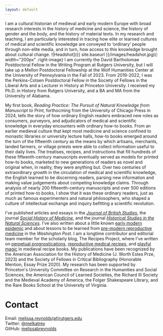 ```yaml
---
layout: default
---
```


I am
a cultural historian of medieval and early modern Europe with broad research interests in the
history of medicine and science, the history of gender and the body, and the history of
material texts. In my research and teaching, I am particularly interested in
tracing how elite or learned cultures of medical and scientific knowledge are conveyed
to ‘ordinary’ people through non-elite media, and in turn, how access to this knowledge
brought about cultural change. ![Headshot]({{ site.baseurl }}/images/headshot.jpg){: width="200px" .right-image} I am currently the David Bartholomae Postdoctoral Fellow in the Writing Program at Rutgers University, but I will take up a Mellon Postdoctoral Fellowship at the Wolf Humanities Center at the University of Pennsylvania in the Fall of 2023. From 2019-2022, I was the Perkins-Cotsen Postdoctoral Fellow in the Society of Fellows in
the Liberal Arts and a Lecturer in History at Princeton University. I received my Ph.D.
in History from Rutgers University, and a BA and MA from the University of Alabama. 

My first book, _Reading Practice: The Pursuit of Natural Knowledge from Manuscript to Print_, forthocming from the University of Chicago Press in 2024, tells the story of how ordinary English readers embraced new roles as consumers, purveyors, and adjudicators of medical and scientific knowledge in everyday encounters with ordinary how-to books. From an earlier medieval culture that kept most medicine and science confined to monastic libraries or university lecture halls, how-to books emerged around the turn of the fifteenth century as the means by which artisans, merchants, landed farmers, or village priests were able to collect information useful to their daily lives. The treatises, recipes, and instructions that fill hundreds of these fifteenth-century manuscripts eventually served as models for printed how-to books, marketed to new generations of readers as novel and original when, in reality, they were anything but. Over two centuries of extraordinary growth in the circulation of medical and scientific knowledge, the English learned to be discerning readers, parsing new information and making value judgements about competing knowledge claims. Through analysis of nearly 200 fifteenth-century manuscripts and over 500 editions of printed how-to books, I show that it was these ordinary readers, just as much as famous experimenters and natural philosophers, who shaped a culture of intellectual exchange and inquiry befitting a scientific revolution.


I've published articles and essays in the [_Journal of British Studies_](https://www.cambridge.org/core/journals/journal-of-british-studies/article/here-is-a-good-boke-to-lerne-practical-books-the-coming-of-the-press-and-the-search-for-knowledge-ca-14001560/8217EBC4F6CE53F1084709587B7C2E12/share/a024150fe1501e59df5b45628147fdd3df550196), the journal [_Social History of Medicine_](https://academic.oup.com/shm/advance-article/doi/10.1093/shm/hkaa099/6414565?guestAccessKey=db1ad51c-c6a4-4a92-8fbd-1cbc811da01d), and the journal [_Historical Studies in the Natural Sciences_](/HSNS5204_03_Reynolds.pdf). I've also written
about a little known [early modern epidemic](https://www.washingtonpost.com/outlook/2020/03/18/communication-failures-pandemic-can-be-catastrophic/)
and about lessons to be learned from [pre-modern reproductive medicine](https://www.washingtonpost.com/outlook/2019/05/09/key-lowering-americas-high-rates-maternal-mortality/) in the _Washington Post_. I am a longtime contributor and editorial team member for the scholarly blog, The Recipes Project,
where I've written on [perpetual prognostications,](https://recipes.hypotheses.org/17522)
[reproductive medical recipes,](https://recipes.hypotheses.org/15134) and [playful magic](https://recipes.hypotheses.org/14220) in medieval recipe books. My publications have been recognized by the American Association for the History of Medicine (J. Worth Estes Prze, 2023) and the Society of Fellows in Critical Bibliography (Honorable Mention, Essay Prize 2020).
My research has been supported by Princeton's University Committee on Research in the Humanities and Social Sciences, the American Council of Learned Societies, the Richard III Society and the Medieval
Academy of America, the Folger Shakespeare Library, and the Rare Books School at the
University of Virginia.



# Contact

Email: [melissa.reynolds(at)rutgers.edu](mailto:melissa.reynolds@rutgers.edu)  
Twitter: [@melkatrey](http://www.twitter.com/melkatrey)  
GitHub: [melissabreynolds](https://www.github.com/melissabreynolds)
